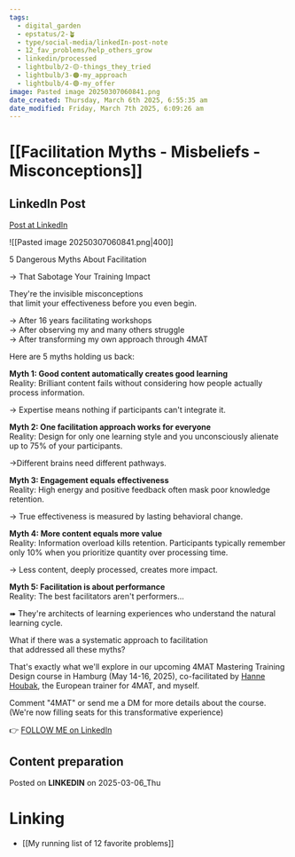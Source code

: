 ```yaml
---
tags:
  - digital_garden
  - epstatus/2-🪴
  - type/social-media/linkedIn-post-note
  - 12_fav_problems/help_others_grow
  - linkedin/processed
  - lightbulb/2-🟡-things_they_tried
  - lightbulb/3-🟠-my_approach
  - lightbulb/4-🟢-my_offer
image: Pasted image 20250307060841.png
date_created: Thursday, March 6th 2025, 6:55:35 am
date_modified: Friday, March 7th 2025, 6:09:26 am
---
```

# [[Facilitation Myths - Misbeliefs - Misconceptions]]
## LinkedIn Post
[Post at LinkedIn](https://www.linkedin.com/posts/sebastiankamilli_5-dangerous-myths-about-facilitation-activity-7303308734112366592-FKSr?utm_source=share&utm_medium=member_desktop&rcm=ACoAAA1M1pkBgWCYPhT45EpfLiHzViQqRWNCIv4)

![[Pasted image 20250307060841.png|400]]

5 Dangerous Myths About Facilitation  
  
→ That Sabotage Your Training Impact  
  
They're the invisible misconceptions  
that limit your effectiveness before you even begin.  
  
→ After 16 years facilitating workshops  
→ After observing my and many others struggle  
→ After transforming my own approach through 4MAT  
  
Here are 5 myths holding us back:  
  
**Myth 1: Good content automatically creates good learning**  
Reality: Brilliant content fails without considering how people actually process information.  
  
→ Expertise means nothing if participants can't integrate it.  
  
**Myth 2: One facilitation approach works for everyone**  
Reality: Design for only one learning style and you unconsciously alienate up to 75% of your participants.  
  
→Different brains need different pathways.  
  
**Myth 3: Engagement equals effectiveness**  
Reality: High energy and positive feedback often mask poor knowledge retention.  
  
→ True effectiveness is measured by lasting behavioral change.  
  
**Myth 4: More content equals more value**  
Reality: Information overload kills retention. Participants typically remember only 10% when you prioritize quantity over processing time.  
  
→ Less content, deeply processed, creates more impact.  
  
**Myth 5: Facilitation is about performance**  
Reality: The best facilitators aren't performers...  
  
➠ They're architects of learning experiences who understand the natural learning cycle.  
  
What if there was a systematic approach to facilitation  
that addressed all these myths?  
  
That's exactly what we'll explore in our upcoming 4MAT Mastering Training Design course in Hamburg (May 14-16, 2025), co-facilitated by [](https://www.linkedin.com/in/ACoAAABu4oIBhM9AaaXVclPPngaKlvVKKy-FogU)[Hanne Houbak](https://www.linkedin.com/in/hanne-houbak-4aa5252/), the European trainer for 4MAT, and myself.  
  
Comment "4MAT" or send me a DM for more details about the course.  
(We're now filling seats for this transformative experience)

👉 [FOLLOW ME on LinkedIn](https://www.linkedin.com/comm/mynetwork/discovery-see-all?usecase=PEOPLE_FOLLOWS&followMember=sebastiankamilli)

## Content preparation

Posted on **LINKEDIN** on 2025-03-06_Thu
# Linking
+ [[My running list of 12 favorite problems]]